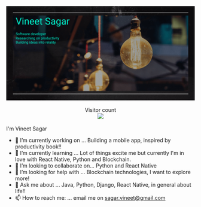 <img src="https://github.com/vineetsagar/vineetsagar/blob/master/images/banner.png"/>
<p align="center"> 
  Visitor count<br>
  <img src="https://profile-counter.glitch.me/vineetsagar/count.svg" />
</p>

I'm Vineet Sagar
- 🔭 I’m currently working on ...
Building a mobile app, inspired by productivity book!!
- 🌱 I’m currently learning ...
Lot of things excite me but currently I'm in love with React Native, Python and Blockchain.
- 👯 I’m looking to collaborate on...
Python and React Native
- 🤔 I’m looking for help with ...
Blockchain technologies, I want to explore more!
- 💬 Ask me about ...
Java, Python, Django, React Native, in general about life!!
- 📫 How to reach me: ...
email me on sagar.vineet@gmail.com


